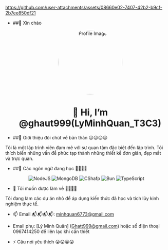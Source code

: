 
https://github.com/user-attachments/assets/08660e02-7407-42b2-b9cf-2b7ee850df21
- ##👋 Xin chào
  <div align="center">
  <img src="https://cdn.discordapp.com/attachments/1179432207010508841/1298175305630089269/145711398.jpg?ex=67189b77&is=671749f7&hm=dfab8f604b5283d460f5c18ee0912c2225b1f827445cebdbdc13caa85ce6ce48&" alt="Profile Image" width="200" height="200" style="border-radius: 50%;">
  <h1>👋 Hi, I’m @ghaut999(LyMinhQuan_T3C3)</h1>
  </div> 

- ##👀 Giới thiệu đôi chút về bản thân 😉😉😉😉

Tôi là một lập trình viên đam mê với sự quan tâm đặc biệt đến lập trình. Tôi thích biến những vấn đề phức tạp thành những thiết kế đơn giản, đẹp mắt và trực quan.

- ##🌱 Các ngôn ngữ đang học 🤔🤔🤔🤔
<p align="center">
  <img src="https://img.shields.io/badge/-NodeJS-000000?style=for-the-badge&logo=NodeJS&logoColor=white" alt="NodeJS">
  <img src="https://img.shields.io/badge/-MongoDB-47A248?style=for-the-badge&logo=mongodb&logoColor=white" alt="MongoDB">
  <img src="https://img.shields.io/badge/-CShafp-FF6B6B?style=for-the-badge&logo=CShafp&logoColor=white" alt="CShafp">
  <img src="https://img.shields.io/badge/-Bun-0095D5?style=for-the-badge&logo=Bun&logoColor=white" alt="Bun">
  <img src="https://img.shields.io/badge/-TypeScript-4285F4?style=for-the-badge&logo=TypeScript-compose&logoColor=white" alt="TypeScript">
</p>

- 💞️ Tôi muốn được làm về 🤗🤗🤗🤗
  
Tôi đang làm các dự án nhỏ để áp dụng kiến thức đã học và tích lũy kinh nghiệm thực tế.

- 📫 Email 📬📬📬📬: minhquan6773@gmail.com

- Email phụ: [Lý Minh Quân] (Ghatt999@gmail.com) hoặc số điện thoại 0967414250 để liên lạc khi cần thiết

- ⚡ Câu nói yêu thích 😛😛😛😛
<div align="center"
Câu nói "Vấn đề không phải là một người đã được sinh ra như thế nào, mà là họ đã lớn lên ra sao."
   <video controls>
  <source src="https://discord.com/channels/1277851227861811313/1277851227861811316/1295653941568339989">
</video>
</div>


